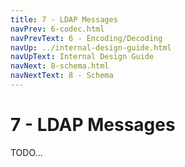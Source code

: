 ```yaml
---
title: 7 - LDAP Messages
navPrev: 6-codec.html
navPrevText: 6 - Encoding/Decoding
navUp: ../internal-design-guide.html
navUpText: Internal Design Guide
navNext: 8-schema.html
navNextText: 8 - Schema
---
```


# 7 - LDAP Messages

TODO...

